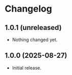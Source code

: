 # Changelog

## 1.0.1 (unreleased)


- Nothing changed yet.


## 1.0.0 (2025-08-27)

- Initial release.
